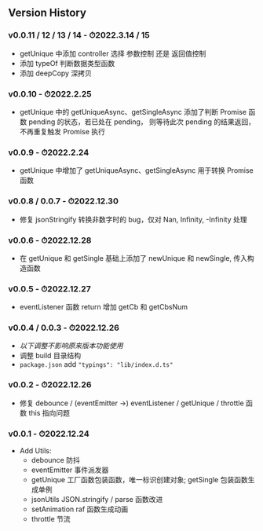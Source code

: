 ## Version History

### v0.0.11 / 12 / 13 / 14 - ⏱2022.3.14 / 15

-   getUnique 中添加 controller 选择 参数控制 还是 返回值控制
-   添加 typeOf 判断数据类型函数
-   添加 deepCopy 深拷贝

### v0.0.10 - ⏱2022.2.25

-   getUnique 中的 getUniqueAsync、getSingleAsync 添加了判断 Promise 函数 pending 的状态，若已处在 pending， 则等待此次 pending 的结果返回，不再重复触发 Promise 执行

### v0.0.9 - ⏱2022.2.24

-   getUnique 中增加了 getUniqueAsync、getSingleAsync 用于转换 Promise 函数

### v0.0.8 / 0.0.7 - ⏱2022.12.30

-   修复 jsonStringify 转换非数字时的 bug，仅对 Nan, Infinity, -Infinity 处理

### v0.0.6 - ⏱2022.12.28

-   在 getUnique 和 getSingle 基础上添加了 newUnique 和 newSingle, 传入构造函数

### v0.0.5 - ⏱2022.12.27

-   eventListener 函数 return 增加 getCb 和 getCbsNum

### v0.0.4 / 0.0.3 - ⏱2022.12.26

-   _以下调整不影响原来版本功能使用_
-   调整 build 目录结构
-   `package.json` add `"typings": "lib/index.d.ts"`

### v0.0.2 - ⏱2022.12.26

-   修复 debounce / (eventEmitter ->) eventListener / getUnique / throttle 函数 this 指向问题

### v0.0.1 - ⏱2022.12.24

-   Add Utils:
    -   debounce 防抖
    -   eventEmitter 事件派发器
    -   getUnique 工厂函数包装函数，唯一标识创建对象; getSingle 包装函数生成单例
    -   jsonUtils JSON.stringify / parse 函数改进
    -   setAnimation raf 函数生成动画
    -   throttle 节流
